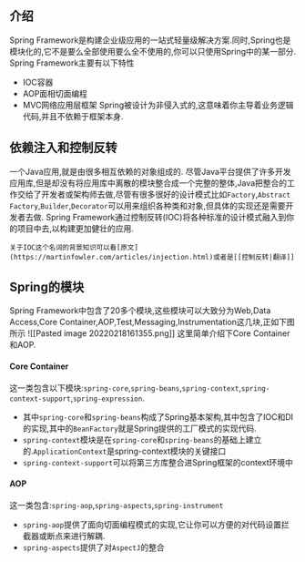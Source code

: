 ## 介绍
Spring Framework是构建企业级应用的一站式轻量级解决方案.同时,Spring也是模块化的,它不是要么全部使用要么全不使用的,你可以只使用Spring中的某一部分.
Spring Framework主要有以下特性
- IOC容器
- AOP面相切面编程
- MVC网络应用层框架
Spring被设计为非侵入式的,这意味着你主导着业务逻辑代码,并且不依赖于框架本身.

## 依赖注入和控制反转
一个Java应用,就是由很多相互依赖的对象组成的.
尽管Java平台提供了许多开发应用库,但是却没有将应用库中离散的模块整合成一个完整的整体,Java把整合的工作交给了开发者或架构师去做,尽管有很多很好的设计模式比如`Factory`,`Abstract Factory`,`Builder`,`Decorator`可以用来组织各种类和对象,但具体的实现还是需要开发者去做.
Spring Framework通过控制反转(IOC)将各种标准的设计模式融入到你的项目中去,以构建更加健壮的应用.
```ad-note
关于IOC这个名词的背景知识可以看[原文](https://martinfowler.com/articles/injection.html)或者是[[控制反转|翻译]]
```

## Spring的模块
Spring Framework中包含了20多个模块,这些模块可以大致分为Web,Data Access,Core Container,AOP,Test,Messaging,Instrumentation这几块,正如下图所示
![[Pasted image 20220218161355.png]]
这里简单介绍下Core Container和AOP.
#### Core Container
这一类包含以下模块:`spring-core`,`spring-beans`,`spring-context`,`spring-context-support`,`spring-expression`.

- 其中`spring-core`和`spring-beans`构成了Spring基本架构,其中包含了IOC和DI的实现,其中的`BeanFactory`就是Spring提供的工厂模式的实现代码.
- `spring-context`模块是在`spring-core`和`spring-beans`的基础上建立的.`ApplicationContext`是spring-context模块的关键接口
- `spring-context-support`可以将第三方库整合进Spring框架的context环境中

#### AOP
这一类包含:`spring-aop`,`spring-aspects`,`spring-instrument`
- `spring-aop`提供了面向切面编程模式的实现,它让你可以方便的对代码设置拦截器或断点来进行解耦.
- `spring-aspects`提供了对`AspectJ`的整合
